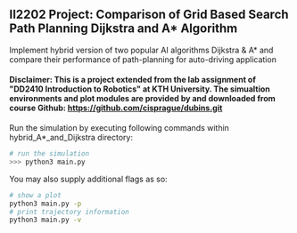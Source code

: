 ## II2202 Project: Comparison of Grid Based Search Path Planning Dijkstra and A* Algorithm
Implement hybrid version of two popular AI algorithms Dijkstra & A* and compare their performance of path-planning for auto-driving application

#### Disclaimer: This is a project extended from the lab assignment of "DD2410 Introduction to Robotics" at KTH University.  The simualtion environments and plot modules are provided by and downloaded from course Github: https://github.com/cisprague/dubins.git

 Run the simulation by executing following commands within hybrid_A*_and_Dijkstra directory:

```bash
# run the simulation
>>> python3 main.py
```

You may also supply additional flags as so:
```bash
# show a plot
python3 main.py -p
# print trajectory information
python3 main.py -v
```
